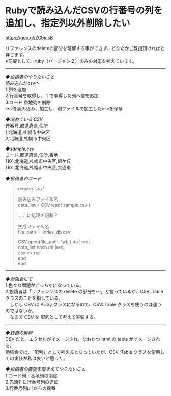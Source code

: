 # Rubyで読み込んだCSVの行番号の列を追加し、指定列以外削除したい
https://goo.gl/ZCbmsB

リファレンスのdeleteの部分を理解する事ができず、どなたかご教授頂ければと存じます。  
※前提として、ruby（バージョン２）のみの対応を考えています。

---------------------------------------

*◆投稿者のやりたいこと*  
読み込んだcsvへ  
1.列を追加  
2.行番号を取得し、１で取得した列へ値を追加  
3.コード 番地列を削除  
csvを読み込み、加工し、別ファイルで加工したcsvを保存

*◆求めている CSV*  
行番号,都道府県,住所  
1,北海道,札幌市中央区  
2,北海道,札幌市中央区

*◆sample.csv*  
コード,都道府県,住所,番地  
1101,北海道,札幌市中央区,旭ケ丘  
1101,北海道,札幌市中央区,大通東

*◆投稿者のコード*  
> require 'csv'  
> 
> 読み込みファイル名  
> data_list = CSV.read('sample.csv')
> 
> ここに処理を記載？
> 
> 生成ファイル名  
> file_path = 'index_db.csv'
> 
> CSV.open(file_path, 'wb') do |csv|  
>   data_list.each do |rec|  
>     csv << rec  
>   end  
> end

---------------------------------------

*◆勉強会にて*  
1.色々な問題がごっちゃになっている。  
2.投稿者は「リファレンスの delete の部分を〜」と言っているが、CSV::Table クラスのことを指している。  
　しかし CSV は Array クラスになるので、CSV::Table クラスを使うのは違うのではないか。  
　なので CSV を 配列として考えて実装する。

---------------------------------------

*◆独自の解釈*  
CSV だと、エクセルがイメージされ、なおかつ html の table がイメージされる。  
勉強会では、「配列」として考えるとなっていたが、CSV::Table クラスを使用しての実装が私は良いと思った。

*◆投稿者の要望を踏まえてやりたいこと*  
1.コード列・番地列の削除  
2.先頭列に行番号列の追加  
3.行番号列に1からの採番